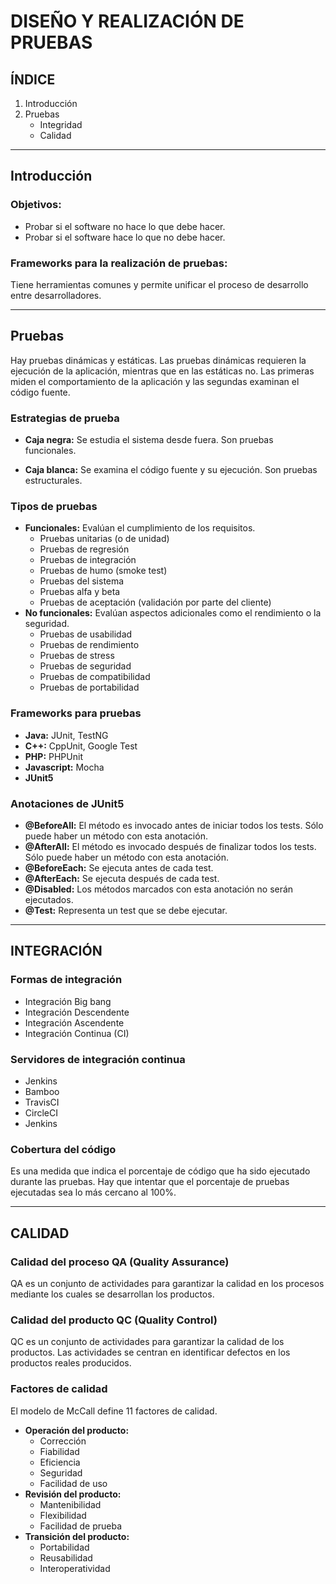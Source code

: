 # DISEÑO Y REALIZACIÓN DE PRUEBAS

## ÍNDICE

1. Introducción
2. Pruebas
   - Integridad
   - Calidad

---

## Introducción

### Objetivos:

- Probar si el software no hace lo que debe hacer.
- Probar si el software hace lo que no debe hacer.

### Frameworks para la realización de pruebas:

Tiene herramientas comunes y permite unificar el proceso de desarrollo entre desarrolladores.

---

## Pruebas

Hay pruebas dinámicas y estáticas. Las pruebas dinámicas requieren la ejecución de la aplicación, mientras que en las estáticas no. Las primeras miden el comportamiento de la aplicación y las segundas examinan el código fuente.

### Estrategias de prueba

- **Caja negra:**
  Se estudia el sistema desde fuera. Son pruebas funcionales.

- **Caja blanca:**
  Se examina el código fuente y su ejecución. Son pruebas estructurales.

### Tipos de pruebas

- **Funcionales:** Evalúan el cumplimiento de los requisitos.
  - Pruebas unitarias (o de unidad)
  - Pruebas de regresión
  - Pruebas de integración
  - Pruebas de humo (smoke test)
  - Pruebas del sistema
  - Pruebas alfa y beta
  - Pruebas de aceptación (validación por parte del cliente)
- **No funcionales:** Evalúan aspectos adicionales como el rendimiento o la seguridad.
  - Pruebas de usabilidad
  - Pruebas de rendimiento
  - Pruebas de stress
  - Pruebas de seguridad
  - Pruebas de compatibilidad
  - Pruebas de portabilidad

### Frameworks para pruebas

- **Java:** JUnit, TestNG
- **C++:** CppUnit, Google Test
- **PHP:** PHPUnit
- **Javascript:** Mocha
- **JUnit5**

### Anotaciones de JUnit5

- **@BeforeAll:** El método es invocado antes de iniciar todos los tests. Sólo puede haber un método con esta anotación.
- **@AfterAll:** El método es invocado después de finalizar todos los tests. Sólo puede haber un método con esta anotación.
- **@BeforeEach:** Se ejecuta antes de cada test.
- **@AfterEach:** Se ejecuta después de cada test.
- **@Disabled:** Los métodos marcados con esta anotación no serán ejecutados.
- **@Test:** Representa un test que se debe ejecutar.

---

## INTEGRACIÓN

### Formas de integración

- Integración Big bang
- Integración Descendente
- Integración Ascendente
- Integración Continua (CI)

### Servidores de integración continua

- Jenkins
- Bamboo
- TravisCI
- CircleCI
- Jenkins

### Cobertura del código

Es una medida que indica el porcentaje de código que ha sido ejecutado durante las pruebas. Hay que intentar que el porcentaje de pruebas ejecutadas sea lo más cercano al 100%.

---

## CALIDAD

### Calidad del proceso QA (Quality Assurance)

QA es un conjunto de actividades para garantizar la calidad en los procesos mediante los cuales se desarrollan los productos.

### Calidad del producto QC (Quality Control)

QC es un conjunto de actividades para garantizar la calidad de los productos. Las actividades se centran en identificar defectos en los productos reales producidos.

### Factores de calidad

El modelo de McCall define 11 factores de calidad.

- **Operación del producto:**
  - Corrección
  - Fiabilidad
  - Eficiencia
  - Seguridad
  - Facilidad de uso
- **Revisión del producto:**
  - Mantenibilidad
  - Flexibilidad
  - Facilidad de prueba
- **Transición del producto:**
  - Portabilidad
  - Reusabilidad
  - Interoperatividad
